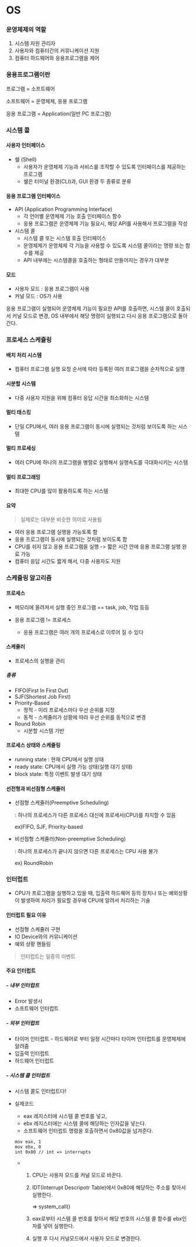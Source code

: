 # OS

### 운영체제의 역할

1. 시스템 자원 관리자
2. 사용자와 컴퓨터간의 커뮤니케이션 지원
3. 컴퓨터 하드웨어와 응용프로그램을 제어



### 응용프로그램이란

프로그램 = 소프트웨어

소프트웨어 = 운영체제, 응용 프로그램

응용 프로그램 = Application(일반 PC 프로그램)



### 시스템 콜

#### 사용자 인터페이스

- 쉘 (Shell)
  - 사용자가 운영체제 기능과 서비스를 조작할 수 있도록 인터페이스를
    제공하는 프로그램
  - 쉘은 터미널 환경(CLI)과, GUI 환경 두 종류로 분류

#### 응용 프로그램 인터페이스

- API (Application Programming Interface)
  - 각 언어별 운영체제 기능 호출 인터페이스 함수
  - 응용 프로그램은 운영체제 기능 필요시, 해당 API를 사용해서 프로그램을 작성
- 시스템 콜
  - 시스템 콜 또는 시스템 호출 인터페이스
  - 운영체제가 운영체제 각 기능을 사용할 수 있도록 시스템 콜이라는 명령
    또는 함수를 제공
  - API 내부에는 시스템콜을 호출하는 형태로 만들어지는 경우가 대부분

#### 모드

- 사용자 모드 : 응용 프로그램이 사용
- 커널 모드 : OS가 사용

응용 프로그램이 실행되어 운영체제 기능이 필요한 API를 호출하면, 시스템 콜이 호출되서 커널 모드로 변경, OS 내부에서 해당 명령이 실행되고 다시 응용 프로그램으로 돌아간다.



### 프로세스 스케쥴링

#### 배치 처리 시스템

- 컴퓨터 프로그램 실행 요청 순서에 따라 등록된 여러 프로그램을 순차적으로 실행

#### 시분할 시스템

- 다중 사용자 지원을 위해 컴퓨터 응답 시간을 최소화하는 시스템

#### 멀티 태스킹

- 단일 CPU에서, 여러 응용 프로그램이 동시에 실행되는 것처럼 보이도록 하는 시스템

#### 멀티 프로세싱

- 여러 CPU에 하나의 프로그램을 병렬로 실행해서 실행속도를 극대화시키는 시스템

#### 멀티 프로그래밍

- 최대한 CPU를 많이 활용하도록 하는 시스템



#### 요약

> 실제로는 대부분 비슷한 의미로 사용됨

- 여러 응용 프로그램 실행을 가능토록 함
- 응용 프로그램이 동시에 실행되는 것처럼 보이도록 함
- CPU를 쉬지 않고 응용 프로그램을 실행 -> 짧은 시간 안에 응용 프로그램 실행 완료 가능
- 컴퓨터 응답 시간도 짧게 해서, 다중 사용자도 지원



### 스케쥴링 알고리즘

#### 프로세스

- 메모리에 올려져서 실행 중인 프로그램 == task, job, 작업 등등

- 응용 프로그램 != 프로세스
  - 응용 프로그램은 여러 개의 프로세스로 이루어 질 수 있다

#### 스케쥴러

- 프로세스의 실행을 관리

##### 종류

- FIFO(First In First Out)
- SJF(Shortest Job First)
- Priority-Based
  - 정적 - 미리 프로세스마다 우선 순위를 지정
  - 동적 - 스케쥴러가 상황에 따라 우선 순위를 동적으로 변경
- Round Robin
  - 시분할 시스템 기반

#### 프로세스 상태와 스케쥴링

- running state : 현재 CPU에서 실행 상태
- ready state: CPU에서 실행 가능 상태(실행 대기 상태)
- block state: 특정 이벤트 발생 대기 상태

#### 선전형과 비선점형 스케쥴러

- 선점형 스케쥴러(Preemptive Scheduling)

  : 하나의 프로세스가 다른 프로세스 대신에 프로세서(CPU)를 차지할 수 있음

  ex)FIFO, SJF, Priority-based

- 비선점형 스케쥴러(Non-preemptive Scheduling)

  : 하나의 프로세스가 끝나지 않으면 다른 프로세스는 CPU 사용 불가

  ex) RoundRobin



### 인터럽트

- CPU가 프로그램을 실행하고 있을 때, 입출력 하드웨어 등의 장치나 또는 예외상황이 발생하여 처리가 필요할 경우에 CPU에 알려서 처리하는 기술



#### 인터럽트 필요 이유

- 선점형 스케쥴러 구현
- IO Device와의 커뮤니케이션
- 예외 상황 핸들링

> 인터럽트는 일종의 이벤트



#### 주요 인터럽트

##### - 내부 인터럽트

- Error 발생시
- 소프트웨어 인터럽트

##### - 외부 인터럽트

- 타이머 인터럽트 - 하드웨어로 부터 일정 시간마다 타이머 인터럽트를 운영체제에 알려줌
- 입출력 인터럽트
- 하드웨어 인터럽트

##### - 시스템 콜 인터럽트

- 시스템 콜도 인터럽트다!

- 실제코드

  - eax 레지스터에 시스템 콜 번호를 넣고,
  - ebx 레지스터에는 시스템 콜에 해당하는 인자값을 넣는다.
  - 소프트웨어 인터럽트 명령을 호출하면서 0x80값을 넘겨준다.

  ```
  mov eax, 1
  mov ebx, 0
  int 0x80 // int => interrupts
  ```

  - 1. CPU는 사용자 모드를 커널 모드로 바꾼다.

    2. IDT(Interrupt Descripotr Table)에서 0x80에 해당하는 주소를 찾아서 실행한다. 

       => system_call()

    3. eax로부터 시스템 콜 번호를 찾아서 해당 번호의 시스템 콜 함수를 ebx인자를 넣어 실행한다.

    4. 실행 후 다시 커널모드에서 사용자 모드로 변경한다.




